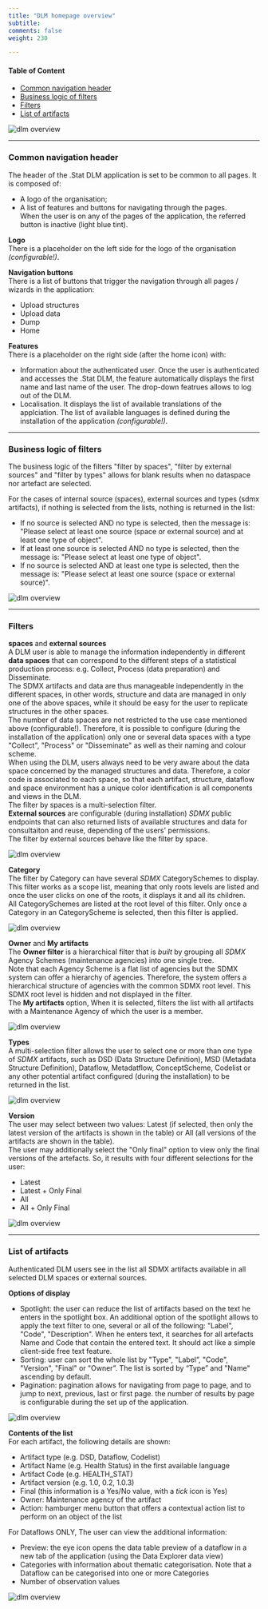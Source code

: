 ```yaml
---
title: "DLM homepage overview"
subtitle: 
comments: false
weight: 230

---
```


#### Table of Content
- [Common navigation header](#common-navigation-header)
- [Business logic of filters](#business-logic-of-filters)
- [Filters](#filters)
- [List of artifacts](#list-of-artifacts)


![dlm overview](/using-dlm/files/dlm-overview-1.png)

---

### Common navigation header

The header of the .Stat DLM application is set to be common to all pages. It is composed of:
* A logo of the organisation;
* A list of features and buttons for navigating through the pages.  
When the user is on any of the pages of the application, the referred button is inactive (light blue tint).

**Logo**  
There is a placeholder on the left side for the logo of the organisation *(configurable!)*.  

**Navigation buttons**  
There is a list of buttons that trigger the navigation through all pages / wizards in the application:
* Upload structures
* Upload data
* Dump
* Home

**Features**  
There is a placeholder on the right side (after the home icon) with:
* Information about the authenticated user. Once the user is authenticated and accesses the .Stat DLM, the feature automatically displays the first name and last name of the user. The drop-down featrues allows to log out of the DLM.
* Localisation. It displays the list of available translations of the applciation. The list of available languages is defined during the installation of the application *(configurable!)*.

---

### Business logic of filters

The business logic of the filters "filter by spaces", "filter by external sources" and "filter by types" allows for blank results when no dataspace nor artefact are selected.  

For the cases of internal source (spaces), external sources and types (sdmx artifacts), if nothing is selected from the lists, nothing is returned in the list:  
* If no source is selected AND no type is selected, then the message is: "Please select at least one source (space or external source) and at least one type of object".
* If at least one source is selected AND no type is selected, then the message is: "Please select at least one type of object".
* If no source is selected AND at least one type is selected, then the message is: "Please select at least one source (space or external source)".

![dlm overview](/using-dlm/files/dlm-overview-2.png)

---

### Filters
**spaces** and **external sources**  
A DLM user is able to manage the information independently in different **data spaces** that can correspond to the different steps of a statistical production process: e.g. Collect, Process (data preparation) and Disseminate.  
The SDMX artifacts and data are thus manageable independently in the different spaces, in other words, structure and data are managed in only one of the above spaces, while it should be easy for the user to replicate structures in the other spaces.  
The number of data spaces are not restricted to the use case mentioned above (configurable!). Therefore, it is possible to configure (during the installation of the application) only one or several data spaces with a type "Collect", "Process" or "Disseminate" as well as their naming and colour scheme.  
When using the DLM, users always need to be very aware about the data space concerned by the managed structures and data. Therefore, a color code is associated to each space, so that each artifact, structure, dataflow and space environment has a unique color identification is all components and views in the DLM.  
The filter by spaces is a multi-selection filter.  
**External sources** are configurable (during installation) *SDMX* public endpoints that can also returned lists of available structures and data for consultaiton and reuse, depending of the users' permissions.  
The filter by external sources behave like the filter by space.

![dlm overview](/using-dlm/files/dlm-overview-3.png)

**Category**  
The filter by Category can have several *SDMX* CategorySchemes to display.  
This filter works as a scope list, meaning that only roots levels are listed and once the user clicks on one of the roots, it displays it and all its children.  
All CategorySchemes are listed at the root level of this filter. Only once a Category in an CategoryScheme is selected, then this filter is applied.

![dlm overview](/using-dlm/files/dlm-overview-4.png)

**Owner** and **My artifacts**  
The **Owner filter** is a hierarchical filter that is *built* by grouping all *SDMX* Agency Schemes (maintenance agencies) into one single tree.  
Note that each Agency Scheme is a flat list of agencies but the SDMX system can offer a hierarchy of agencies. Therefore, the system offers a hierarchical structure of agencies with the common SDMX root level. This SDMX root level is hidden and not displayed in the filter.  
The **My artifacts** option, When it is selected, filters the list with all artifacts with a Maintenance Agency of which the user is a member.

![dlm overview](/using-dlm/files/dlm-overview-5.png)

**Types**  
A multi-selection filter allows the user to select one or more than one type of *SDMX* artifacts, such as DSD (Data Structure Definition), MSD (Metadata Structure Definition), Dataflow, Metadatflow, ConceptScheme, Codelist or any other potential artifact configured (during the installation) to be returned in the list.  

![dlm overview](/using-dlm/files/dlm-overview-6.png)

**Version**  
The user may select between two values: Latest (if selected, then only the latest version of the artifacts is shown in the table) or All (all versions of the artifacts are shown in the table).  
The user may additionally select the "Only final" option to view only the final versions of the artefacts. So, it results with four different selections for the user:
* Latest
* Latest + Only Final
* All
* All + Only Final

![dlm overview](/using-dlm/files/dlm-overview-7.png)

---

### List of artifacts
Authenticated DLM users see in the list all SDMX artifacts available in all selected DLM spaces or external sources.  

**Options of display**  
*  Spotlight: the user can reduce the list of artifacts based on the text he enters in the spotlight box. An additional option of the spotlight allows to apply the text filter to one, several or all of the following: "Label", "Code", "Description".
When he enters text, it searches for all artefacts Name and Code that contain the entered text. It should act like a simple client-side free text feature.
* Sorting: user can sort the whole list by "Type", "Label”, "Code", "Version", "Final" or "Owner”. The list is sorted by “Type” and "Name" ascending by default.
* Pagination: pagination allows for navigating from page to page, and to jump to next, previous, last or first page. the number of results by page is configurable during the set up of the application.

![dlm overview](/using-dlm/files/dlm-overview-8.png)

**Contents of the list**  
For each artifact, the following details are shown:
* Artifact type (e.g. DSD, Dataflow, Codelist)
* Artifact Name (e.g. Health Status) in the first available language
* Artifact Code (e.g. HEALTH_STAT)
* Artifact version (e.g. 1.0, 0.2, 1.0.3)
* Final (this information is a Yes/No value, with a *tick* icon is Yes)
* Owner: Maintenance agency of the artifact
* Action: hamburger menu button that offers a contextual action list to perform on an object of the list

For Dataflows ONLY, The user can view the additional information:
* Preview: the eye icon opens the data table preview of a dataflow in a new tab of the application (using the Data Explorer data view)
* Categories with information about thematic categorisation. Note that a Dataflow can be categorised into one or more Categories
* Number of observation values

![dlm overview](/using-dlm/files/dlm-overview-9.png)
